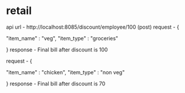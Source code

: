 # retail

api url - http://localhost:8085/discount/employee/100 (post)
request - {

"item_name" : "veg",
"item_type" : "groceries"

}
response - Final bill after discount is 100

request - {

"item_name" : "chicken",
"item_type" : "non veg"

}
response - Final bill after discount is 70
